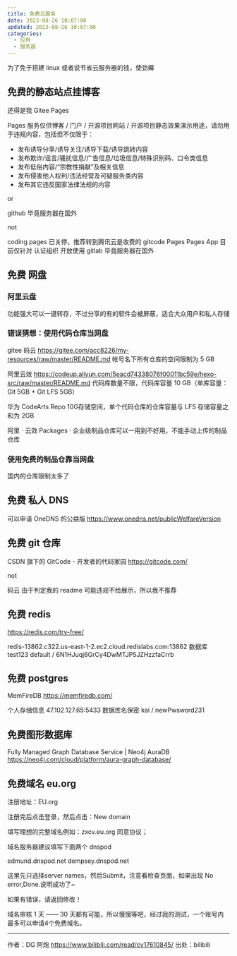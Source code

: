 ```yaml
---
title: 免费云服务
date: 2023-08-26 10:07:00
updated: 2023-08-26 10:07:00
categories:
  - 应用
  - 服务器
---
```


为了免于搭建 linux 或者说节省云服务器的钱，使劲薅

## 免费的静态站点挂博客

还得是我 Gitee Pages

Pages 服务仅供博客 / 门户 / 开源项目网站 / 开源项目静态效果演示用途，请勿用于违规内容，包括但不仅限于：

- 发布诱导分享/诱导关注/诱导下载/诱导跳转内容
- 发布欺诈/谣言/骚扰信息/广告信息/垃圾信息/特殊识别码、口令类信息
- 发布低俗内容/“宗教性捐献”及相关信息
- 发布侵害他人权利/违法经营及可疑服务类内容
- 发布其它违反国家法律法规的内容

or

github 毕竟服务器在国外

not

coding pages 已关停，推荐转到腾讯云是收费的
gitcode Pages Pages App 目前仅针对 认证组织 开放使用
gitlab 毕竟服务器在国外

## 免费 网盘

### 阿里云盘

功能强大可以一键转存，不过分享的有的软件会被屏蔽，适合大众用户和私人存储

### 错误猜想：使用代码仓库当网盘

gitee 码云
<https://gitee.com/acc8226/my-resources/raw/master/README.md>
帐号名下所有仓库的空间限制为 5 GB

阿里云效
<https://codeup.aliyun.com/5eacd74338076f00011bc59e/hexo-src/raw/master/README.md>
代码库数量不限，代码库容量 10 GB（单库容量：Git 5GB + Git LFS 5GB）

华为 CodeArts Repo
10G存储空间，单个代码仓库的仓库容量与 LFS 存储容量之和为 2GB

阿里 · 云效 Packages · 企业级制品仓库可以一用到不好用，不能手动上传的制品仓库

### 使用免费的制品仓靠当网盘

国内的仓库限制太多了

## 免费 私人 DNS

可以申请 OneDNS 的公益版
<https://www.onedns.net/publicWelfareVersion>

## 免费 git 仓库

CSDN 旗下的 GitCode - 开发者的代码家园
<https://gitcode.com/>

not

码云 由于判定我的 readme 可能违规不给展示，所以我不推荐

## 免费 redis

<https://redis.com/try-free/>

redis-13862.c322.us-east-1-2.ec2.cloud.redislabs.com:13862
数据库 test123
default / 6N1HJuqj6GrCy4DwMTJP5JZHzzfaCrrb

## 免费 postgres

MemFireDB
<https://memfiredb.com/>

个人存储信息 47.102.127.65:5433  数据库名保密 kai / newPwsword231

## 免费图形数据库

Fully Managed Graph Database Service | Neo4j AuraDB
<https://neo4j.com/cloud/platform/aura-graph-database/>

## 免费域名 eu.org

注册地址：EU.org

注册完后点击登录，然后点击：New domain

填写理想的完整域名例如：zxcv.eu.org 同意协议；

域名服务器建议填写下面两个 dnspod

edmund.dnspod.net
dempsey.dnspod.net

这里先只选择server names，然后Submit，注意看检查页面，如果出现 No error,Done.说明成功了~

如果有错误，请返回修改！

域名审核 1 天 —— 30 天都有可能，所以慢慢等吧，经过我的测试，一个账号内最多可以申请4个免费域名。

- - -

作者：DG 阿炮 <https://www.bilibili.com/read/cv17610845/>
出处：bilibili
